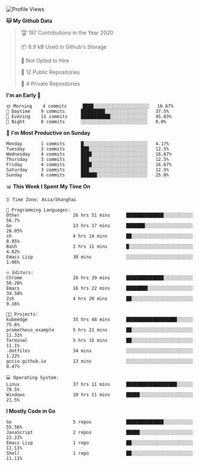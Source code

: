 <!--START_SECTION:waka-->
![Profile Views](http://img.shields.io/badge/Profile%20Views-67-blue)

**🐱 My Github Data** 

> 🏆 197 Contributions in the Year 2020
 > 
> 📦 8.9 kB Used in Github's Storage 
 > 
> 🚫 Not Opted to Hire
 > 
> 📜 12 Public Repositories 
 > 
> 🔑 4 Private Repositories  
 > 
**I'm an Early 🐤** 

```text
🌞 Morning    4 commits      ████░░░░░░░░░░░░░░░░░░░░░   16.67% 
🌆 Daytime    9 commits      █████████░░░░░░░░░░░░░░░░   37.5% 
🌃 Evening    11 commits     ███████████░░░░░░░░░░░░░░   45.83% 
🌙 Night      0 commits      ░░░░░░░░░░░░░░░░░░░░░░░░░   0.0%

```
📅 **I'm Most Productive on Sunday** 

```text
Monday       1 commits      █░░░░░░░░░░░░░░░░░░░░░░░░   4.17% 
Tuesday      3 commits      ███░░░░░░░░░░░░░░░░░░░░░░   12.5% 
Wednesday    4 commits      ████░░░░░░░░░░░░░░░░░░░░░   16.67% 
Thursday     3 commits      ███░░░░░░░░░░░░░░░░░░░░░░   12.5% 
Friday       4 commits      ████░░░░░░░░░░░░░░░░░░░░░   16.67% 
Saturday     3 commits      ███░░░░░░░░░░░░░░░░░░░░░░   12.5% 
Sunday       6 commits      ██████░░░░░░░░░░░░░░░░░░░   25.0%

```


📊 **This Week I Spent My Time On** 

```text
⌚︎ Time Zone: Asia/Shanghai

💬 Programming Languages: 
Other                    26 hrs 51 mins      ██████████████░░░░░░░░░░░   56.7% 
Go                       13 hrs 17 mins      ███████░░░░░░░░░░░░░░░░░░   28.05% 
sh                       4 hrs 14 mins       ██░░░░░░░░░░░░░░░░░░░░░░░   8.95% 
Bash                     2 hrs 11 mins       █░░░░░░░░░░░░░░░░░░░░░░░░   4.62% 
Emacs Lisp               30 mins             ░░░░░░░░░░░░░░░░░░░░░░░░░   1.06%

🔥 Editors: 
Chrome                   26 hrs 39 mins      ██████████████░░░░░░░░░░░   56.26% 
Emacs                    16 hrs 22 mins      ████████░░░░░░░░░░░░░░░░░   34.58% 
Zsh                      4 hrs 20 mins       ██░░░░░░░░░░░░░░░░░░░░░░░   9.16%

🐱‍💻 Projects: 
kubeedge                 35 hrs 48 mins      ███████████████████░░░░░░   75.6% 
prometheus_example       5 hrs 21 mins       ██░░░░░░░░░░░░░░░░░░░░░░░   11.31% 
Terminal                 5 hrs 15 mins       ██░░░░░░░░░░░░░░░░░░░░░░░   11.1% 
.dotfiles                34 mins             ░░░░░░░░░░░░░░░░░░░░░░░░░   1.22% 
gccio.github.io          13 mins             ░░░░░░░░░░░░░░░░░░░░░░░░░   0.47%

💻 Operating System: 
Linux                    37 hrs 11 mins      ███████████████████░░░░░░   78.5% 
Windows                  10 hrs 11 mins      █████░░░░░░░░░░░░░░░░░░░░   21.5%

```

**I Mostly Code in Go** 

```text
Go                       5 repos             ██████████████░░░░░░░░░░░   55.56% 
JavaScript               2 repos             █████░░░░░░░░░░░░░░░░░░░░   22.22% 
Emacs Lisp               1 repo              ██░░░░░░░░░░░░░░░░░░░░░░░   11.11% 
Shell                    1 repo              ██░░░░░░░░░░░░░░░░░░░░░░░   11.11%

```



<!--END_SECTION:waka-->
